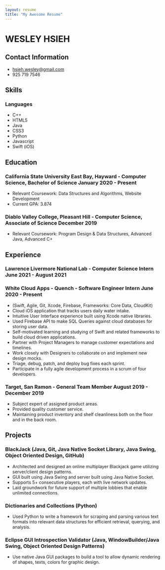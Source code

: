```yaml
---
layout: resume
title: "My Awesome Resume"
---
```

# WESLEY HSIEH
## Contact Information 

- hsieh.wesley@gmail.com 
- 925 719 7546 

## Skills

### Languages	
- C++	
- HTML5	    
- Java	
- CSS3	   
- Python	
- Javascript	    
- Swift (iOS)	

	    
## Education
### California State University East Bay, Hayward - Computer Science, Bachelor of Science	January 2020 - Present
-	Relevant Coursework: Data Structures and Algorithms, Website Development
-	Current GPA: 3.874 

### Diablo Valley College, Pleasant Hill - Computer Science, Associate of Science	December 2019
-	Relevant Coursework: Program Design & Data Structures, Advanced Java, Advanced C+

## Experience

### Lawrence Livermore National Lab - Computer Science Intern June 2021 - August 2021


### White Cloud Apps - Quench - Software Engineer Intern	June 2020  - Present
-   (Swift, Agile, Git, Xcode, Firebase, Frameworks: Core Data, CloudKit)
-	Cloud iOS application that tracks users daily water intake. 
-	Intuitive User Interface experience built using Xcode native libraries.
-	Used Firebase API to make SQL Queries against cloud databases for storing user data.
-	Self-motivated learning and studying of Swift and related frameworks to build cloud driven applications. 
-	Partner with Project Managers to manage customer expectations and timelines.
-	Work closely with Designers to collaborate on and implement new design mocks.
-	Triage, debug, patch, and deploy bug fixes each sprint.
-	Participate in a fully agile development process in a scrum of four developers.

### Target, San Ramon - General Team Member	August 2019 - December 2019
-	Subject expert of assigned product areas.
-	Provided quality customer service.
-	Maintaining product inventory and shelf cleanliness both on the floor and in the back room.

## Projects
### BlackJack (Java, Git, Java Native Socket Library, Java Swing, Object Oriented Design, GitHub)
-	Architected and designed an online multiplayer Blackjack game utilizing server/client design patterns.
-	GUI built using Java Swing and server built using Java Native Socket.
-	Supports 5+ consecutive players, each with live network updates. 
-	Laid groundwork for future support of multiple lobbies that enable unlimited connections. 

### Dictionaries and Collections (Python)
-	Used Python to write a framework for scraping and parsing various text formats into relevant data structures for efficient retrieval, querying, and analysis. 

### Eclipse GUI Introspection Validator (Java, WindowBuilder/Java Swing, Object Oriented Design Patterns)
-	Use native Java GUI packages to build a tool to allow dynamic rendering of shapes, texts, colors for graphic design. 
